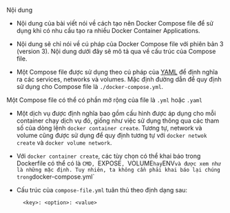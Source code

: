 
 <a name="content">Nội dung</a>

- Nội dung của bài viết nói về cách tạo nên Docker Compose file để sử dụng khi có nhu cầu tạo ra nhiều Docker Container Applications.

- Nội dung sẽ chỉ nói về cú pháp của Docker Compose file với phiên bản 3 (version 3). Nội dung dưới đây sẽ mô tả qua về cấu trúc của Compose file.

+ Một Compose file được sử dụng theo cú pháp của [YAML](http://yaml.org/) để định nghĩa ra các services, networks và volumes. Mặc định đường dẫn để quy định sử dụng cho Compose file là `./docker-compose.yml`.

Một Compose file có thể có phần mở rộng của file là `.yml` hoặc `.yaml`

+ Một dịch vụ được định nghĩa bao gồm cấu hình được áp dụng cho mỗi container chạy dịch vụ đó, giống như việc sử dụng thông qua các tham số của dòng lệnh `docker container create`. Tương tự, network và volume cũng được sử dụng để quy định tương tự với `docker netwok create` và `docker volume network`.

+ Với `docker container create`, các tùy chọn có thể khai báo trong Dockerfile có thể có là `CMD, `EXPOSE`, `VOLUME` hay `ENV` và được xem như là những mặc định. Tuy nhiên, ta không cần phải khai báo lại chúng trong `docker-compose.yml`

+ Cấu trúc của `compose-file.yml` tuân thủ theo định dạng sau:

        <key>: <option>: <value>
